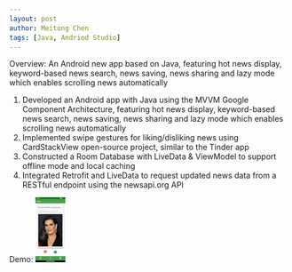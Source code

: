 ```yaml
---
layout: post
author: Meitong Chen
tags: [Java, Andriod Studio]
---
```


Overview: An Android new app based on Java, featuring hot news display, keyword-based news search, news saving, news sharing and lazy mode which enables scrolling news automatically


1. Developed an Android app with Java using the MVVM Google Component Architecture, featuring hot news display, keyword-based news search, news saving, news sharing and lazy mode which enables scrolling news automatically
2. Implemented swipe gestures for liking/disliking news using CardStackView open-source project, similar to the Tinder app
3. Constructed a Room Database with LiveData & ViewModel to support offline mode and local caching
4. Integrated Retrofit and LiveData to request updated news data from a RESTful endpoint using the newsapi.org API

Demo:
![](https://github.com/mChen0422/Newswipe/blob/main/newswipe.gif)
